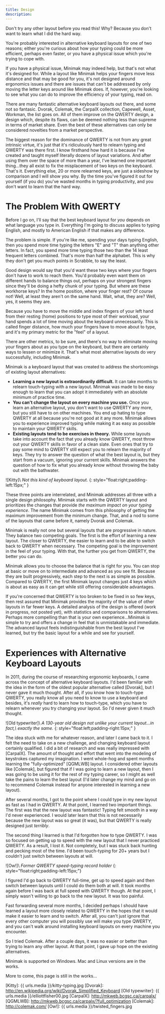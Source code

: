 ```yaml
---
title: Design
description:
---
```


Don't try any other layout before you read this!  Why?  Because you
don't want to learn what I did the hard way.

You're probably interested in alternative keyboard layouts for one of
two reasons; either you're curious about how your typing could be more
efficient, perhaps even faster, or you have a physical issue which
you're trying to cope with.

If you have a physical issue, Minimak may indeed help, but that's not
what it's designed for.  While a layout like Minimak helps your fingers
move less distance and that may be good for you, it's not designed
around ergonomics issues and there are issues that can't be addressed by
only moving the letter keys around like Minimak does.  If, however,
you're looking to see what you can do to improve the efficiency of
your typing, read on.

There are many fantastic alternative keyboard layouts out there, and
some not so fantasic.  Dvorak, Colemak, the CarpalX collection,
Capewell, Asset, Workman, the list goes on.  All of them improve on
the QWERTY design, a design which, despite its flaws, can be deemed
nothing less than supreme in terms of market share.  Even the best
of these alternatives can only be considered novelties from a market
perspective.

The biggest reason for the dominance of QWERTY is not from any great
intrinsic virtue, it's just that it's ridiculously hard to relearn
typing and QWERTY was there first.  I know firsthand how hard it is
because I've created and taught myself literally dozens of layout
variations.  And after using them over the space of more than a year,
I've learned one important thing...they all exist to fix the
misplacement of two keys on the keyboard.  That's it.  Everything
else, 20 or more relearned keys, are just a sideshow by comparison
and I will show you why.  By the time you've figured it out for
yourself (if you do) you've wasted months in typing productivity, and
you don't want to learn that the hard way.

The Problem With QWERTY
=======================

Before I go on, I'll say that the best keyboard layout for _you_ depends
on what language you type in.  Everything I'm going to discuss applies
to typing English, and mostly to American English if that makes any
difference.

The problem is simple.  If you're like me, spending your days typing
English, then you spend more time typing the letters "E" and "T" than
anything other letters.  In fact, you spend more time typing those two
than the 14 least frequent letters combined.  That's more than half the
alphabet.  This is why they don't get you much points in Scrabble, to
say the least.

Good design would say that you'd want these two keys where your fingers
don't have to work to reach them.  You'd probably even want them on
different hands to balance things out, perhaps on your strongest fingers
since they'll be doing a hefty chunk of your typing.  But where are
these workhorse keys?  In the home position, where your finger rest?  Of
course not!  Well, at least they aren't on the same hand.  Wait, what,
they are?  Well, yes, it seems they are.

Because you have to move the middle and index fingers of your left hand
from their resting (home) positions to type most of their workload, your
hand spends a lot of time moving about the keyboard unnecessarily.  This
is called finger distance, how much your fingers have to move about to
type, and it's my primary metric for the "feel" of a layout.

There are other metrics, to be sure, and there's no way to eliminate
moving your fingers about as you type on the keyboard, but there are
certainly ways to lessen or minimize it.  That's what most alternative
layouts do very successfully, including Minimak.

Minimak is a keyboard layout that was created to address the
shortcomings of existing layout alternatives:

- __Learning a new layout is extraordinarily difficult.__  It can take
  months to relearn touch-typing with a new layout.  Minimak was made to
  be easy enough to learn that you can adopt it immediately with an
  absolute minimum of practice time. 
- __You can't change the layout on every machine you use.__  Once you
  learn an alternative layout, you don't want to use QWERTY any more,
  but you still have to on other machines.  You end up hating to type
  QWERTY at all because you're not good at it any more.  Minimak allows
  you to experience improved typing while making it as easy as possible
  to maintain your QWERTY skills.
- __Existing layouts tend to be exercises in theory.__  While some
  layouts take into account the fact that you already know QWERTY, most
  throw out your QWERTY skills in favor of a clean slate.  Even ones
  that try to pay some mind to QWERTY still expect you to relearn the
  majority of keys.  They try to answer the question of what the best
  layout is, but they start from a vacuum, ignoring your current skills.
  Minimak answers the question of how to fix what you already know
  without throwing the baby out with the bathwater.

![Kitty]\\
_Not this kind of keyboard layout._
{: style="float:right;padding-left:15px;" }

These three points are interrelated, and Minimak addresses all three
with a single design philosophy.  Minimak starts with the QWERTY layout
and prioritizes the changes that provide _the maximum impact on your
typing experience_.  The name Minimak comes from this philosophy of
getting the maximum improvement from the minimum change.  That, and a
nod to some of the layouts that came before it, namely Dvorak and
Colemak.

Minimak is really not one but several layouts that are progressive in
nature.  They balance two competing goals.  The first is the effort of
learning a new layout.  The closer to QWERTY, the easier to learn and to
be able to switch back to QWERTY when necessary.  The competing goal is
the improvement in the feel of your typing.  With that, the further you
get from QWERTY, the better you can do.

Minimak allows you to choose the balance that is right for you.  You can
stop at basic or move on to intermediate and advanced as you see fit.
Because they are built progressively, each step to the next is as simple
as possible.  Compared to QWERTY, the first Minimak layout changes just
4 keys which is about as easy as it can get while still offering
considerable advantages.

If you're concerned that QWERTY is too broken to be fixed in so few
keys, then rest assured that Minimak provides the majority of the value
of other layouts in far fewer keys.  A detailed analysis of the design
is offered (work in progress, not posted yet), with statistics and
comparisons to alternatives.  Perhaps more compelling than that is your
own experience...Minimak is simple to try and offers a change in feel
that is unmistakable and immediate.  The advanced layout feels
indistinguishable from the best layout I've learned, but try the basic
layout for a while and see for yourself.

Experiences with Alternative Keyboard Layouts
=============================================

In 2011, during the course of researching ergonomic keyboards, I came
across the concept of alternative keyboard layouts.  I'd been familiar
with the idea in the form of the oldest popular alternative called
[Dvorak], but I never gave it much thought.  After all, if you know how
to touch-type QWERTY, you really know all you need to know to use a
keyboard and besides, it's _really_ hard to learn how to touch-type,
which you have to relearn whenever you try changing your
layout.  So I'd never given it much thought.

![Old typewriter]\\
_A 130-year old design not unlike your current layout...in fact,\\
exactly the same._
{: style="float:left;padding-right:15px;" }

The idea stuck with me for whatever reason, and later I came back to it.
I felt the need to take on a new challenge, and changing keyboard layout
certainly qualified. I did a bit of research and was really impressed
with [CarpalX].  The amount of thought and effort that went into the
modeling of keystrokes captured my imagination.  I went whole-hog and
spent months learning the "fully-optimized" [QGMLWB] layout.  I
considered other layouts like [Colemak], but figured that if I was going
to learn a new layout, then I was going to be using it for the rest of
my typing career, so I might as well take the pains to learn the best
layout (I'd later change my mind and go on to recommend Colemak instead
for anyone interested in learning a new layout).

After several months, I got to the point where I could type in my new
layout as fast as I had in QWERTY.  At that point, I learned two
important things.  The first was that the new layout was fantastic!
Typing felt smooth in a way I'd never experienced.  I would later learn
that this is not necessarily because the new layout was so great (it
was), but that QWERTY is really designed just _terribly_.

The second thing I learned is that I'd forgotten how to type QWERTY.  I
was so focused on getting up to speed with the new layout that I never
practiced QWERTY.  As a result, I lost it.  Not completely, but I was
stuck back hunting and pecking most of the time.  I'd been touch-typing
for 20+ years but I couldn't just switch between layouts at will.

![Ow!]\\
_Former QWERTY speed-typing record holder_ 
{: style="float:right;padding-left:15px;"}

I figured I'd go back to QWERTY full-time, get up to speed again and
then switch between layouts until I could do them both at will.  It took
months again before I was back at full speed with QWERTY though.  At
that point, I simply wasn't willing to go back to the new layout.  It
was too painful.

Fast forwarding several more months, I decided perhaps I should have
learned a layout more closely related to QWERTY in the hopes that it
would make it easier to learn and to switch.  After all, you can't just
ignore that every other computer you will possibly use will make you
type QWERTY, and you can't walk around installing keyboard layouts on
every machine you encounter.

So I tried Colemak.  After a couple days, it was no easier or better
than trying to learn any other layout.  At that point, I gave up hope on
the existing alternatives.

Minimak is supported on Windows.  Mac and Linux versions are in the
works.

More to come, this page is still in the works...

[Kitty]: {{ urls.media }}/kitty-typing.jpg
[Dvorak]: http://en.wikipedia.org/wiki/Dvorak_Simplified_Keyboard
[Old typewriter]: {{ urls.media }}/elliottfisher00.jpg
[CarpalX]: http://mkweb.bcgsc.ca/carpalx/
[QGMLWB]: http://mkweb.bcgsc.ca/carpalx/?full_optimization
[Colemak]: http://colemak.com/
[Ow!]: {{ urls.media }}/twisted_fingers.jpg
